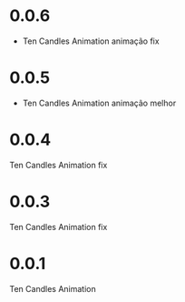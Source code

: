 # 0.0.6
- Ten Candles Animation animação fix

# 0.0.5
- Ten Candles Animation animação melhor

# 0.0.4
Ten Candles Animation fix

# 0.0.3
Ten Candles Animation fix

# 0.0.1
Ten Candles Animation